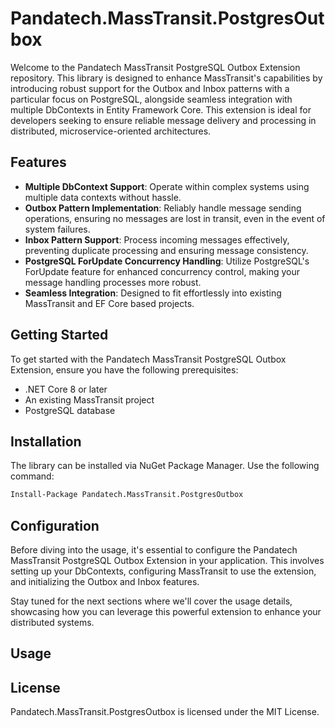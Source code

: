 # Pandatech.MassTransit.PostgresOutbox

Welcome to the Pandatech MassTransit PostgreSQL Outbox Extension repository. This library is designed to enhance
MassTransit's capabilities by introducing robust support for the Outbox and Inbox patterns with a particular focus on
PostgreSQL, alongside seamless integration with multiple DbContexts in Entity Framework Core. This extension is ideal
for developers seeking to ensure reliable message delivery and processing in distributed, microservice-oriented
architectures.

## Features

- **Multiple DbContext Support**: Operate within complex systems using multiple data contexts without hassle.
- **Outbox Pattern Implementation**: Reliably handle message sending operations, ensuring no messages are lost in
  transit, even in the event of system failures.
- **Inbox Pattern Support**: Process incoming messages effectively, preventing duplicate processing and ensuring message
  consistency.
- **PostgreSQL ForUpdate Concurrency Handling**: Utilize PostgreSQL's ForUpdate feature for enhanced concurrency
  control, making your message handling processes more robust.
- **Seamless Integration**: Designed to fit effortlessly into existing MassTransit and EF Core based projects.

## Getting Started

To get started with the Pandatech MassTransit PostgreSQL Outbox Extension, ensure you have the following prerequisites:

- .NET Core 8 or later
- An existing MassTransit project
- PostgreSQL database

## Installation

The library can be installed via NuGet Package Manager. Use the following command:

```bash
Install-Package Pandatech.MassTransit.PostgresOutbox
``` 

## Configuration

Before diving into the usage, it's essential to configure the Pandatech MassTransit PostgreSQL Outbox Extension in your
application. This involves setting up your DbContexts, configuring MassTransit to use the extension, and initializing
the Outbox and Inbox features.

Stay tuned for the next sections where we'll cover the usage details, showcasing how you can leverage this powerful
extension to enhance your distributed systems.

## Usage

## License

Pandatech.MassTransit.PostgresOutbox is licensed under the MIT License.